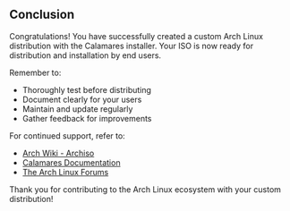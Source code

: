 ## Conclusion

Congratulations! You have successfully created a custom Arch Linux distribution with the Calamares installer. Your ISO is now ready for distribution and installation by end users.

Remember to:
- Thoroughly test before distributing
- Document clearly for your users
- Maintain and update regularly
- Gather feedback for improvements

For continued support, refer to:
- [Arch Wiki - Archiso](https://wiki.archlinux.org/title/Archiso)
- [Calamares Documentation](https://github.com/calamares/calamares/wiki)
- [The Arch Linux Forums](https://bbs.archlinux.org/)

Thank you for contributing to the Arch Linux ecosystem with your custom distribution!
